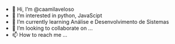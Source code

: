 - 👋 Hi, I’m @caamilaveloso
- 👀 I’m interested in python, JavaScipt
- 🌱 I’m currently learning Análise e Desenvolvimento de Sistemas 
- 💞️ I’m looking to collaborate on ...
- 📫 How to reach me ...

<!---
caamilaveloso/caamilaveloso is a ✨ special ✨ repository because its `README.md` (this file) appears on your GitHub profile.
You can click the Preview link to take a look at your changes.
--->
